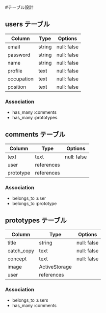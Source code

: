 #テーブル設計

## users テーブル

|  Column      |  Type    |  Options      |
|  ----------  |  ------  |  -----------  |
|  email       |  string  |  null: false  |
|  password    |  string  |  null: false  |
|  name        |  string  |  null: false  |
|  profile     |  text    |  null: false  |
|  occupation  |  text    |  null: false  |
|  position    |  text    |  null: false  |

### Association
- has_many :comments
- has_many :prototypes

## comments テーブル

|  Column     |  Type        |  Options      |
|  ---------  |  ----------  |  -----------  |
|  text       |  text        |  null: false  |
|  user       |  references  |               |
|  prototype  |  references  |               |

### Association
- belongs_to :user
- belongs_to :prototype


## prototypes テーブル

|  Column      |  Type           |  Options      |
|  ----------  |  -------------  |  -----------  |
|  title       |  string         |  null: false  |
|  catch_copy  |  text           |  null: false  |
|  concept     |  text           |  null: false  |
|  image       |  ActiveStorage  |               |
|  user        |  references     |               |

### Association
- belongs_to :users
- has_many :comments

